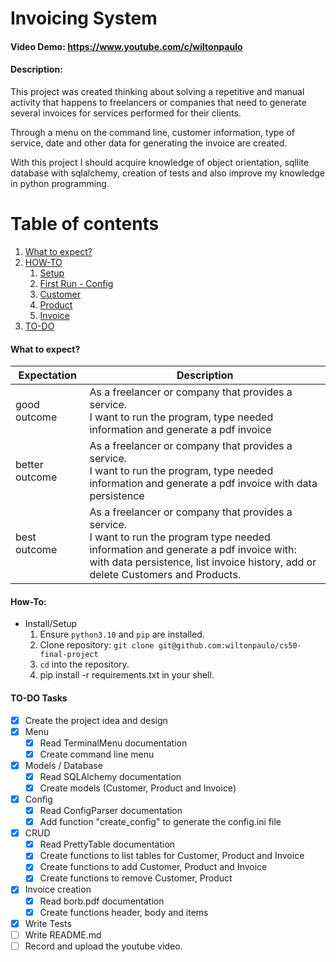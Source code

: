 # Invoicing System

#### Video Demo: https://www.youtube.com/c/wiltonpaulo

#### Description:

This project was created thinking about solving a repetitive and manual activity that happens to freelancers or companies that need to generate several invoices for services performed for their clients.

Through a menu on the command line, customer information, type of service, date and other data for generating the invoice are created.

With this project I should acquire knowledge of object orientation, sqllite database with sqlalchemy, creation of tests and also improve my knowledge in python programming.

# Table of contents

1. [What to expect?](#what-to-expect)
2. [HOW-TO](#paragraph1)
   1. [Setup](#subparagraph1)
   2. [First Run - Config](#subparagraph1)
   3. [Customer](#subparagraph1)
   4. [Product](#subparagraph1)
   5. [Invoice](#subparagraph1)
3. [TO-DO](#to-do-tasks)

#### What to expect?

| Expectation    | Description                                                                                                                                                                                                                       |
| -------------- | --------------------------------------------------------------------------------------------------------------------------------------------------------------------------------------------------------------------------------- |
| good outcome   | As a freelancer or company that provides a service.<br> I want to run the program, type needed information and generate a pdf invoice                                                                                             |
| better outcome | As a freelancer or company that provides a service.<br> I want to run the program, type needed information and generate a pdf invoice with data persistence                                                                       |
| best outcome   | As a freelancer or company that provides a service.<br> I want to run the program type needed information and generate a pdf invoice with:<br> with data persistence, list invoice history, add or delete Customers and Products. |

#### How-To:

- Install/Setup
  1. Ensure `python3.10` and `pip` are installed.
  1. Clone repository: `git clone git@github.com:wiltonpaulo/cs50-final-project`
  1. `cd` into the repository.
  1. pip install -r requirements.txt in your shell.

#### TO-DO Tasks

- [x] Create the project idea and design
- [x] Menu
  - [x] Read TerminalMenu documentation
  - [x] Create command line menu
- [x] Models / Database
  - [x] Read SQLAlchemy documentation
  - [x] Create models (Customer, Product and Invoice)
- [x] Config
  - [x] Read ConfigParser documentation
  - [x] Add function "create_config" to generate the config.ini file
- [x] CRUD
  - [x] Read PrettyTable documentation
  - [x] Create functions to list tables for Customer, Product and Invoice
  - [x] Create functions to add Customer, Product and Invoice
  - [x] Create functions to remove Customer, Product
- [x] Invoice creation
  - [x] Read borb.pdf documentation
  - [x] Create functions header, body and items
- [x] Write Tests
- [ ] Write README.md
- [ ] Record and upload the youtube video.
